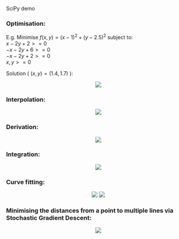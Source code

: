 SciPy demo

### Optimisation:

E.g. Minimise $f(x,y) = (x-1)^2 + (y-2.5)^2$ subject to:<br>
$x-2y+2 >= 0$<br>
$-x-2y+6 >= 0$<br>
$-x-2y+2 >= 0$<br>
$x,y >= 0$

Solution ( $(x,y)=(1.4,1.7)$ ):

<p align="center">
	<img src="optimisation_result.png"/>
</p>

### Interpolation:

<p align="center">
	<img src="interpolation.png"/>
</p>

### Derivation:

<p align="center">
	<img src="derivation.png"/>
</p>

### Integration:

<p align="center">
	<img src="integration.png"/>
</p>

### Curve fitting:

<p align="center">
	<img src="curve_fitting_samples.png"/>
	<img src="curve_fitting_result.png"/>
</p>

### Minimising the distances from a point to multiple lines via Stochastic Gradient Descent:

<p align="center">
	<img src="line_distance_minimising.png"/>
</p>
